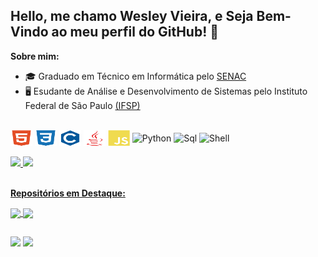 ## Hello, me chamo Wesley Vieira, e Seja Bem-Vindo ao meu perfil do GitHub! 💙

**Sobre mim:**

- 🎓 Graduado em Técnico em Informática pelo [SENAC](https://www.sp.senac.br/)
- 🖥 Esudante de Análise e Desenvolvimento de Sistemas pelo Instituto Federal de São Paulo [(IFSP)](https://spo.ifsp.edu.br/)

<div style="display: inline_block"><br>
  <img align="center" alt="Html" height="25" width="35" src="https://raw.githubusercontent.com/devicons/devicon/master/icons/html5/html5-plain.svg">
  <img align="center" alt="Css" height="25" width="35" src="https://raw.githubusercontent.com/devicons/devicon/master/icons/css3/css3-plain.svg">
  <img align="center" alt="Css" height="25" width="35" src="https://raw.githubusercontent.com/devicons/devicon/master/icons/c/c-plain.svg">
  <img align="center" alt="Java" height="25" width="35" src="https://raw.githubusercontent.com/devicons/devicon/master/icons/java/java-plain.svg">
  <img align="center" alt="JavaScript" height="25" width="35" src="https://raw.githubusercontent.com/devicons/devicon/master/icons/javascript/javascript-plain.svg">
  <img align="center" alt="Python" height="25" width="35" src="https://cdn.jsdelivr.net/gh/devicons/devicon/icons/python/python-original.svg">
  <img align="center" alt="Sql" height="25" width="35" src="https://cdn.jsdelivr.net/gh/devicons/devicon@latest/icons/mysql/mysql-original.svg">    
  <img align="center" alt="Shell" height="25" width="35" src="https://cdn.jsdelivr.net/gh/devicons/devicon@latest/icons/bash/bash-plain.svg">    
</div>

<br>

<div>
  <a href="https://github.com/VieiraSantosz">
  <img height="180em" src="https://github-readme-stats.vercel.app/api?username=VieiraSantosz&show_icons=true&theme=algolia&include_all_commits=true&hide_border=true"/>
  <img height="180em" src="https://github-readme-stats.vercel.app/api/top-langs/?username=VieiraSantosz&layout=compact&langs_count=7&theme=algolia&hide_border=true"/>
</div>
  
  <br/>
  

**Repositórios em Destaque:**

<a href="https://github.com/VieiraSantosz/ProjetoAPI">
  <img align="center" src="https://github-readme-stats.vercel.app/api/pin/?username=VieiraSantosz&repo=ProjetoAPI&theme=algolia&hide_border=true" />
</a>

<a href="https://github.com/VieiraSantosz/BeyondTrust-PasswordSafe">
  <img align="center" src="https://github-readme-stats.vercel.app/api/pin/?username=VieiraSantosz&repo=BeyondTrust-PasswordSafe&theme=algolia&hide_border=true" />
</a>

##
  
<div>
  <a href="https://www.linkedin.com/in/wesley-vieira-014681205/" target="_blank"><img src="https://img.shields.io/badge/-LinkedIn-%230077B5?style=for-the-badge&logo=linkedin&logoColor=white" target="_blank"></a> 
  <a href = "mailto:wesleyv760@gmail.com"> <img src="https://img.shields.io/badge/Gmail-D14836?style=for-the-badge&logo=gmail&logoColor=white"></a>
</div>  

